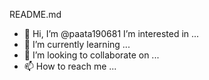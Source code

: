 README.md

- 👋 Hi, I’m @paata190681
 I’m interested in ...
- 🌱 I’m currently learning ...
- 💞️ I’m looking to collaborate on ...
- 📫 How to reach me ...

<!---
paata190681/paata190681 is a ✨ special ✨ repository because its `README.md` (this file) appears on your GitHub profile.
You can click the Preview link to take a look at your changes.
--->

